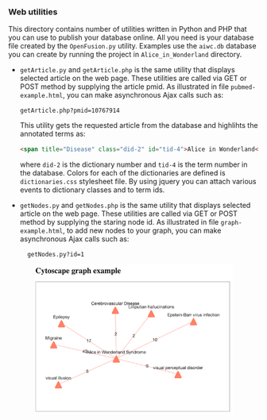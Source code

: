 ### Web utilities

This directory contains number of utilities written in Python and PHP that you can use to publish your database online. All you need is your database file created by the `OpenFusion.py` utility. Examples use the `aiwc.db` database you can create by running the project in `Alice_in_Wonderland` directory.

- `getArticle.py` and `getArticle.php` is the same utility that displays selected article on the web page. These utilities are called via GET or POST method by supplying the article pmid. As illustrated in file `pubmed-example.html`, you can make asynchronous Ajax calls such as:

      getArticle.php?pmid=10767914 

  This utility gets the requested article from the database and highlihts the annotated terms as:
  ```html
  <span title="Disease" class="did-2" id="tid-4">Alice in Wonderland</span>
  ```
  where `did-2` is the dictionary number and `tid-4` is the term number in the database. Colors for each of the dictionaries are defined is `dictionaries.css` stylesheet file. By using jquery you can attach various events to dictionary classes and to term ids.

- `getNodes.py` and `getNodes.php` is the same utility that displays selected article on the web page. These utilities are called via GET or POST method by supplying the staring node id. As illustrated in file `graph-example.html`, to add new nodes to your graph, you can make asynchronous Ajax calls such as:

        getNodes.py?id=1
<p align="center">
<img src="../img/AliceGraphExample.png" height="300"/>
</p>
